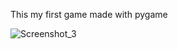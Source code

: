 This my first game made with pygame










![Screenshot_3](https://github.com/user-attachments/assets/57637a24-f31d-4fb3-9025-2341b78015d6)
